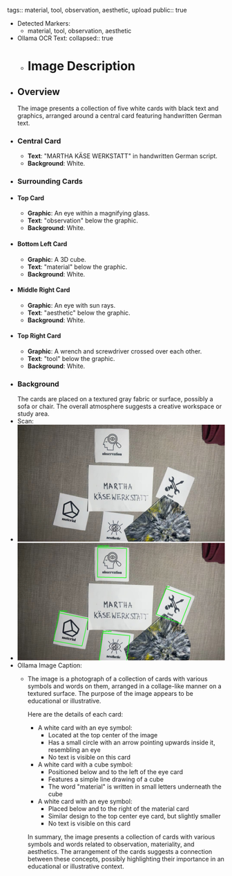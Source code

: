 tags:: material, tool, observation, aesthetic, upload
public:: true

- Detected Markers:
	- material, tool, observation, aesthetic
- Ollama OCR Text:
  collapsed:: true
	- # Image Description
- ## Overview
   The image presents a collection of five white cards with black text and graphics, arranged around a central card featuring handwritten German text.
- ### Central Card
	- **Text**: "MARTHA KÄSE WERKSTATT" in handwritten German script.
	- **Background**: White.
- ### Surrounding Cards
- #### Top Card
	- **Graphic**: An eye within a magnifying glass.
	- **Text**: "observation" below the graphic.
	- **Background**: White.
- #### Bottom Left Card
	- **Graphic**: A 3D cube.
	- **Text**: "material" below the graphic.
	- **Background**: White.
- #### Middle Right Card
	- **Graphic**: An eye with sun rays.
	- **Text**: "aesthetic" below the graphic.
	- **Background**: White.
- #### Top Right Card
	- **Graphic**: A wrench and screwdriver crossed over each other.
	- **Text**: "tool" below the graphic.
	- **Background**: White.
- ### Background
   The cards are placed on a textured gray fabric or surface, possibly a sofa or chair. The overall atmosphere suggests a creative workspace or study area.
- Scan:
- ![./assets/scans/2025-02-17_20-36-29-532023.jpg](./assets/scans/2025-02-17_20-36-29-532023.jpg)
- ![./assets/scans/2025-02-17_20-36-29-566455.jpg](./assets/scans/2025-02-17_20-36-29-566455.jpg)
- Ollama Image Caption:
	- The image is a photograph of a collection of cards with various symbols and words on them, arranged in a collage-like manner on a textured surface. The purpose of the image appears to be educational or illustrative.
	  
	  Here are the details of each card:
	  
	  * A white card with an eye symbol:
	  	+ Located at the top center of the image
	  	+ Has a small circle with an arrow pointing upwards inside it, resembling an eye
	  	+ No text is visible on this card
	  * A white card with a cube symbol:
	  	+ Positioned below and to the left of the eye card
	  	+ Features a simple line drawing of a cube
	  	+ The word "material" is written in small letters underneath the cube
	  * A white card with an eye symbol:
	  	+ Placed below and to the right of the material card
	  	+ Similar design to the top center eye card, but slightly smaller
	  	+ No text is visible on this card
	  
	  In summary, the image presents a collection of cards with various symbols and words related to observation, materiality, and aesthetics. The arrangement of the cards suggests a connection between these concepts, possibly highlighting their importance in an educational or illustrative context.